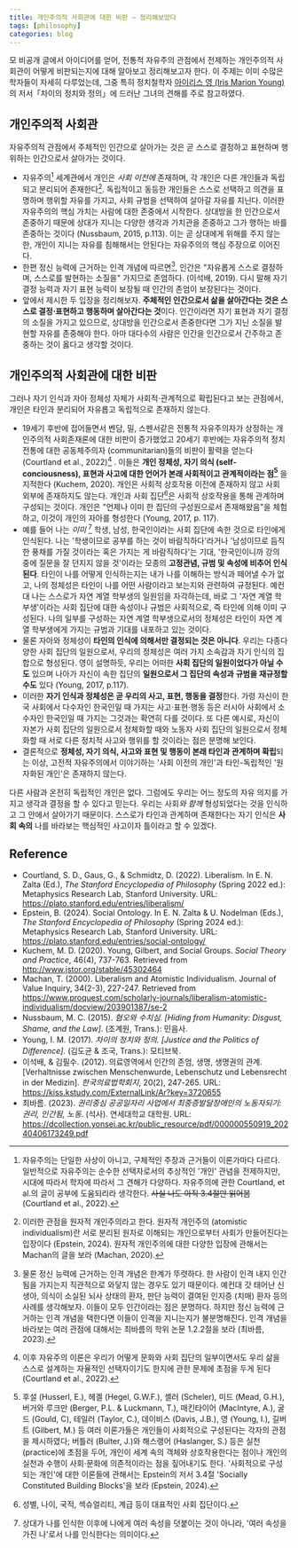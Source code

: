 ```yaml
---
title: 개인주의적 사회관에 대한 비판 — 정리해보았다
tags: [philosophy]
categories: blog
---
```

모 비공개 글에서 아이디어를 얻어, 전통적 자유주의 관점에서 전제하는 개인주의적 사회관이 어떻게 비판되는지에 대해 알아보고 정리해보고자 한다. 이 주제는 이미 수많은 학자들이 자세히 다루었는데, 그중 특히 정치철학자 [아이리스 영 (Iris Marion Young)](https://philpapers.org/browse/iris-marion-young)의 저서「차이의 정치와 정의」에 드러난 그녀의 견해를 주로 참고하였다.

## 개인주의적 사회관
자유주의적 관점에서 주체적인 인간으로 살아가는 것은 곧 스스로 결정하고 표현하며 행위하는 인간으로서 살아가는 것이다. 
- 자유주의[^1] 세계관에서 개인은 *사회 이전에*  존재하며, 각 개인은 다른 개인들과 독립되고 분리되어 존재한다[^2]. 독립적이고 동등한 개인들은 스스로 선택하고 의견을 표명하며 행위할 자유를 가지고, 사회 규범을 선택하여 살아갈 자유를 지닌다. 이러한 자유주의의 핵심 가치는 사람에 대한 존중에서 시작한다. 상대방을 한 인간으로서 존중하기 때문에 상대가 지니는 다양한 생각과 가치관을 존중하고 그가 행하는 바를 존중하는 것이다 (Nussbaum, 2015, p.113).  이는 곧 상대에게 위해를 주지 않는 한, 개인이 지니는 자유를 침해해서는 안된다는 자유주의의 핵심 주장으로 이어진다. 
- 한편 정신 능력에 근거하는 인격 개념에 따르면[^3], 인간은 "자유롭게 스스로 결정하며, 스스로를 발현하는 소질을" 가지므로 존엄하다. (이석배, 2019).  다시 말해 자기 결정 능력과 자기 표현 능력이 보장될 때 인간의 존엄이 보장된다는 것이다. 
- 앞에서 제시한 두 입장을 정리해보자. **주체적인 인간으로서 삶을 살아간다는 것은 스스로 결정⋅표현하고 행동하며 살아간다는 것**이다. 인간이라면 자기 표현과 자기 결정의 소질을 가지고 있으므로, 상대방을 인간으로서 존중한다면 그가 지닌 소질을 발현할 자유를 존중해야 한다. 아마 대다수의 사람은 인간을 인간으로서 간주하고 존중하는 것이 옳다고 생각할 것이다.

## 개인주의적 사회관에 대한 비판
그러나 자기 인식과 자아 정체성 자체가 사회적⋅관계적으로 확립된다고 보는 관점에서, 개인은 타인과 분리되어 자유롭고 독립적으로 존재하지 않는다.
- 19세기 후반에 접어들면서 벤담, 밀, 스펜서같은 전통적 자유주의자가 상정하는 개인주의적 사회존재론에 대한 비판이 증가했었고 20세기 후반에는 자유주의적 정치 전통에 대한 공동체주의자 (communitarian)들의 비판이 활력을 얻는다 (Courtland et al., 2022)[^4] . 이들은 **개인 정체성, 자기 의식 (self-conciousness), 표현과 사고에 대한 언어가 본래 사회적이고 관계적이라는 점[^5]** 을 지적한다 (Kuchem, 2020). 개인은 사회적 상호작용 이전에 존재하지 않고 사회 외부에 존재하지도 않는다. 개인과 사회 집단[^6]은 사회적 상호작용을 통해 관계하며 구성되는 것이다. 개인은 "언제나 이미 한 집단의 구성원으로서 존재해왔음"을 체험하고, 이것이 개인의 자아를 형성한다 (Young, 2017, p. 117).
- 예를 들어 나는 *이미* [^7] 학생, 남성, 한국인이라는 사회 집단에 속한 것으로 타인에게 인식된다. 나는 '학생이므로 공부를 하는 것이 바람직하다'라거나 '남성이므로 듬직한 풍채를 가질 것이라는 혹은 가지는 게 바람직하다'는 기대, '한국인이니까 강의 중에 질문을 잘 던지지 않을 것'이라는 모종의 **고정관념, 규범 및 속성에 비추어 인식된다**. 타인이 나를 어떻게 인식하는지는 내가 나를 이해하는 방식과 떼어낼 수가 없고, 나의 정체성은 타인이 나를 어떤 사람이라고 보는지와 관련하여 규정된다. 예컨대 나는 스스로가 자연 계열 학부생의 일원임을 자각하는데, 바로 그 '자연 계열 학부생'이라는 사회 집단에 대한 속성이나 규범은 사회적으로, 즉 타인에 의해 이미 구성된다. 나의 일부를 구성하는 자연 계열 학부생으로서의 정체성은 타인이 자연 계열 학부생에게 가지는 규범과 기대를 내포하고 있는 것이다. 
- 물론 자아와 정체성이 **타인의 인식에 의해서만 결정되는 것은 아니다**. 우리는 다종다양한 사회 집단의 일원으로서, 우리의 정체성은 여러 가지 소속감과 자기 인식의 집합으로 형성된다. 영이 설명하듯, 우리는 어떠한 **사회 집단의 일원이었다가 아닐 수도** 있으며 나아가 자신이 속한 집단의 **일원으로서 그 집단의 속성과 규범을 재규정할 수도** 있다 (Young, 2017, p.117). 
- 이러한 **자기 인식과 정체성은 곧 우리의 사고, 표현, 행동을 결정**한다. 가령 자신이 한국 사회에서 다수자인 한국인일 때 가지는 사고⋅표현⋅행동 등은 러시아 사회에서 소수자인 한국인일 때 가지는 그것과는 확연히 다를 것이다. 또 다른 예시로, 자신이 자본가 사회 집단의 일원으로서 정체화할 때와 노동자 사회 집단의 일원으로서 정체화할 때 서로 다른 정치적 사고와 행위를 할 것이라는 점은 분명해 보인다.
- 결론적으로 **정체성, 자기 의식, 사고와 표현 및 행동이 본래 타인과 관계하며 확립**되는 이상, 고전적 자유주의에서 이야기하는 '사회 이전의 개인'과 타인-독립적인 '원자화된 개인'은 존재하지 않는다.

다른 사람과 온전히 독립적인 개인은 없다. 그럼에도 우리는 어느 정도의 자유 의지를 가지고 생각과 결정을 할 수 있다고 믿는다. 우리는 사회*와 함께*  형성되었다는 것을 인식하고 그 안에서 살아가기 때문이다. 스스로가 타인과 관계하며 존재한다는 자기 인식은 **사회 속의** 나를 바라보는 핵심적인 사고이자 틀이라고 할 수 있겠다. 

[^1]: 자유주의는 단일한 사상이 아니고, 구체적인 주장과 근거들이 이론가마다 다르다. 일반적으로 자유주의는 순수한 선택자로서의 추상적인 '개인' 관념을 전제하지만, 시대에 따라서 학자에 따라서 그 견해가 다양하다. 자유주의에 관한 Courtland, et al.의 글이 공부에 도움되리라 생각한다. ~~사실 나도 아직 3.4절만 읽어봄~~ (Courtland et al., 2022).
[^2]: 이러한 관점을 원자적 개인주의라고 한다. 원자적 개인주의 (atomistic individualism)란 서로 분리된 원자로 이해되는 개인으로부터 사회가 만들어진다는 입장이다 (Epstein, 2024). 원자적 개인주의에 대한 다양한 입장에 관해서는 Machan의 글을 보라 (Machan, 2020).
[^3]: 물론 정신 능력에 근거하는 인격 개념은 한계가 뚜렷하다. 한 사람이 인격 내지 인간됨을 가지는지 직관적으로 와닿지 않는 경우도 있기 때문이다. 예컨대 갓 태어난 신생아, 의식이 소실된 뇌사 상태의 환자, 판단 능력이 결여된 인지증 (치매) 환자 등의 사례를 생각해보자. 이들이 모두 인간이라는 점은 분명하다. 하지만 정신 능력에 근거하는 인격 개념을 택한다면 이들이 인격을 지니는지가 불분명해진다. 인격 개념을 바라보는 여러 관점에 대해서는 최바름의 학위 논문 1.2.2절을 보라 (최바름, 2023).
[^4]: 이후 자유주의 이론은 우리가 어떻게 문화와 사회 집단의 일부이면서도 우리 삶을 스스로 설계하는 자율적인 선택자이기도 한지에 관한 문제에 초점을 두게 된다 (Courtland et al., 2022).
[^5]: 후설 (Husserl, E.), 헤겔 (Hegel, G.W.F.), 셸러 (Scheler), 미드 (Mead, G.H.), 버거와 루크만 (Berger, P.L. & Luckmann, T.), 매킨타이어 (MacIntyre, A.), 굴드 (Gould, C), 테일러 (Taylor, C.), 데이비스 (Davis, J.B.), 영 (Young, I.), 길버트 (Gilbert, M.) 등 여러 이론가들은 개인들이 사회적으로 구성된다는 각자의 관점을 제시하였다; 버틀러 (Bulter, J.)와 해스랭어 (Haslanger, S.) 등은 실천 (practice)에 초점을 두어, 개인이 세계 속의 객체와 상호작용한다는 점이나 개인의 실천과 수행이 사회⋅문화에 의존적이라는 점을 짚어내기도 한다. '사회적으로 구성되는 개인'에 대한 이론들에 관해서는 Epstein의 저서 3.4절 'Socially Constituted Building Blocks'을 보라 (Epstein, 2024).
[^6]: 성별, 나이, 국적, 섹슈얼리티, 계급 등이 대표적인 사회 집단이다.
[^7]: 상대가 나를 인식한 이후에 나에게 여러 속성을 덧붙이는 것이 아니라, '여러 속성을 가진 나'로서 나를 인식한다는 의미이다.


## Reference
- Courtland, S. D., Gaus, G., & Schmidtz, D. (2022). Liberalism. In E. N. Zalta (Ed.), *The Stanford Encyclopedia of Philosophy* (Spring 2022 ed.): Metaphysics Research Lab, Stanford University. URL: <https://plato.stanford.edu/entries/liberalism/>
- Epstein, B. (2024). Social Ontology. In E. N. Zalta & U. Nodelman (Eds.), *The Stanford Encyclopedia of Philosophy* (Spring 2024 ed.): Metaphysics Research Lab, Stanford University. URL: <https://plato.stanford.edu/entries/social-ontology/>
- Kuchem, M. D. (2020). Young, Gilbert, and Social Groups. *Social Theory and Practice*, 46(4), 737-763. Retrieved from http://www.jstor.org/stable/45302464
- Machan, T. (2000). Liberalism and Atomistic Individualism. Journal of Value Inquiry, 34(2-3), 227-247. Retrieved from <https://www.proquest.com/scholarly-journals/liberalism-atomistic-individualism/docview/203901387/se-2>
- Nussbaum, M. C. (2015). *혐오와 수치심. [Hiding from Humanity: Disgust, Shame, and the Law]*. (조계원, Trans.): 민음사.
- Young, I. M. (2017). *차이의 정치와 정의. [Justice and the Politics of Difference].* (김도균 & 조국, Trans.): 모티브북.
- 이석배, & 김필수. (2012). 의료영역에서 인간의 존엄, 생명, 생명권의 관계. [Verhaltnisse zwischen Menschenwurde, Lebenschutz und Lebensrecht in der Medizin]. *한국의료법학회지*, 20(2), 247-265. URL: <https://kiss.kstudy.com/ExternalLink/Ar?key=3720655>
- 최바름. (2023). *권리중심 공공일자리 사업에서 최중증발달장애인의 노동자되기: 권리, 인간됨, 노동*. (석사). 연세대학교 대학원. URL: <https://dcollection.yonsei.ac.kr/public_resource/pdf/000000550919_20240406173249.pdf> 